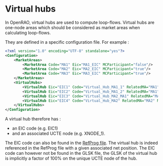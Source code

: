 # Virtual hubs

In OpenRAO, virtual hubs are used to compute loop-flows. Virtual hubs are one-node areas which should be considered as market areas when calculating loop-flows.

They are defined in a specific configuration file. For example :

~~~xml
<?xml version="1.0" encoding="UTF-8" standalone="yes"?>
<Configuration>
    <MarketAreas>
        <MarketArea Code="MA1" Eic="MA1_EIC" MCParticipant="false"/>
        <MarketArea Code="MA2" Eic="MA2_EIC" MCParticipant="true"/>
        <MarketArea Code="MA3" Eic="MA3_EIC" MCParticipant="true"/>
    </MarketAreas>
    <VirtualHubs>
        <VirtualHub Eic="EIC1" Code="Virtual_Hub_MA1_1" RelatedMA="MA1" MCParticipant="true" NodeName="XNODE_1"/>
        <VirtualHub Eic="EIC2" Code="Virtual_Hub_MA1_2" RelatedMA="MA1" MCParticipant="false" NodeName="XNODE_2"/>
        <VirtualHub Eic="EIC3" Code="Virtual_Hub_MA2_MA1" RelatedMA="MA2" MCParticipant="true" NodeName="XNODE_3"/>
        <VirtualHub Eic="EIC4" Code="Virtual_Hub_MA2" RelatedMA="MA2" MCParticipant="false" NodeName="XNODE_4"/>
    </VirtualHubs>
</Configuration>

~~~

A virtual hub therefore has : 
- an EIC code (e.g. EIC1) 
- and an associated UCTE node (e.g. XNODE_1).

The EIC code can also be found in the [RefProg file](reference-program.md). The virtual hub is indeed referenced in the RefProg file with a given associated net position.
The EIC code can however not be found in the GLSK file, the GLSK of the virtual hub is implicitly a factor of 100% on the unique UCTE node of the hub.


